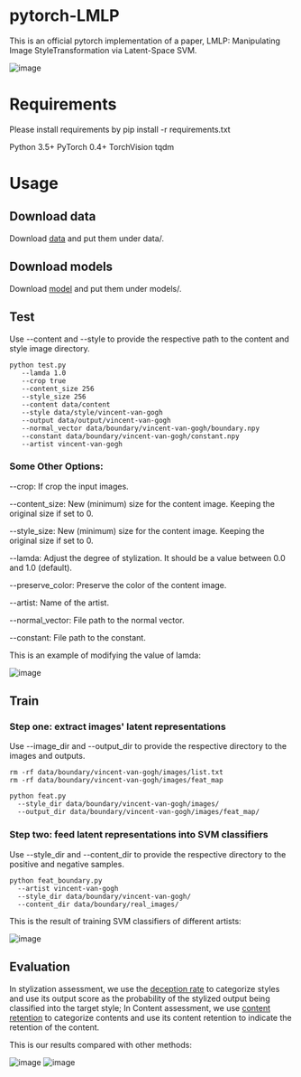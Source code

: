 # pytorch-LMLP
This is an official pytorch implementation of a paper, LMLP: Manipulating Image StyleTransformation via Latent-Space SVM. 

![image](https://github.com/qiudanWang/LMLP/blob/main/img/Figure0.png)

# Requirements
Please install requirements by pip install -r requirements.txt

Python 3.5+
PyTorch 0.4+
TorchVision
tqdm

# Usage
## Download data
Download [data](https://drive.google.com/drive/folders/1CCw_qPXj1VYtglA4PFD0GyBXwLqJ1tIg?usp=sharing) and put them under data/.

## Download models
Download [model](https://drive.google.com/drive/folders/10OF80ukTP4GOgpV2kIlmcHCh_P8xw-dG?usp=sharing) and put them under models/.

## Test
Use --content and --style to provide the respective path to the content and style image directory.

```
python test.py 
   --lamda 1.0 
   --crop true
   --content_size 256 
   --style_size 256 
   --content data/content 
   --style data/style/vincent-van-gogh 
   --output data/output/vincent-van-gogh 
   --normal_vector data/boundary/vincent-van-gogh/boundary.npy 
   --constant data/boundary/vincent-van-gogh/constant.npy 
   --artist vincent-van-gogh
```

### Some Other Options:

--crop: If crop the input images.

--content_size: New (minimum) size for the content image. Keeping the original size if set to 0.

--style_size: New (minimum) size for the content image. Keeping the original size if set to 0.

--lamda: Adjust the degree of stylization. It should be a value between 0.0 and 1.0 (default).

--preserve_color: Preserve the color of the content image.

--artist: Name of the artist.

--normal_vector: File path to the normal vector.

--constant: File path to the constant.

This is an example of modifying the value of lamda:

![image](https://github.com/qiudanWang/LMLP/blob/main/img/Figure1.png)

## Train

### Step one: extract images' latent representations
Use --image_dir and --output_dir to provide the respective directory to the images and outputs.

```
rm -rf data/boundary/vincent-van-gogh/images/list.txt
rm -rf data/boundary/vincent-van-gogh/images/feat_map

python feat.py
  --style_dir data/boundary/vincent-van-gogh/images/ 
  --output_dir data/boundary/vincent-van-gogh/images/feat_map/
```

### Step two: feed latent representations into SVM classifiers
Use --style_dir and --content_dir to provide the respective directory to the positive and negative samples.
```
python feat_boundary.py 
  --artist vincent-van-gogh 
  --style_dir data/boundary/vincent-van-gogh/
  --content_dir data/boundary/real_images/
```

This is the result of training SVM classifiers of different artists:

![image](https://github.com/qiudanWang/LMLP/blob/main/img/Figure2.png)

## Evaluation
In stylization assessment, we use the [deception rate](https://github.com/CompVis/adaptive-style-transfer/tree/master/evaluation) to categorize styles and use its output score as the probability of the stylized output being classified into the target style; In Content assessment, we use [content retention](https://github.com/tensorflow/models/tree/v1.12.0/research/slim) to categorize contents and use its content retention to indicate the retention of the content. 

This is our results compared with other methods:

![image](https://github.com/qiudanWang/LMLP/blob/main/img/Figure3.png)
![image](https://github.com/qiudanWang/LMLP/blob/main/img/Figure4.png)






